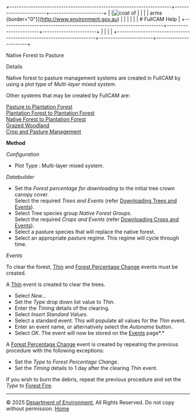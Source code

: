 +---------------------------------------------------------------------+-----------------------+-----------------------+
| [![coat of                                                          |                       | [](index.htm)         |
| arms](imgs/coa_env.png){border="0"}](http://www.environment.gov.au) |                       |                       |
|                                                                     |                       | # FullCAM Help        |
+---------------------------------------------------------------------+-----------------------+-----------------------+
|                                                                     |                       |                       |
+---------------------------------------------------------------------+-----------------------+-----------------------+

Native Forest to Pasture

Details

Native forest to pasture management systems are created in FullCAM by
using a plot type of *Multi-layer mixed system*.

Other systems that may be created by FullCAM are:

[Pasture to Plantation
Forest](228_Pasture%20to%20Plantation%20Forest.htm)\
[Plantation Forest to Plantation
Forest](229_Plantation%20Forest%20to%20Plantation%20Forest.htm)\
[Native Forest to Plantation
Forest](230_Native%20Forest%20to%20Plantation%20Forest.htm)\
[Grazed Woodland](232_Grazed%20Woodland.htm)\
[Crop and Pasture Management](233_Crop%20and%20Pasture%20Management.htm)

**Method**

*Configuration*

- Plot Type : Multi-layer mixed system.

*Databuilder*

- Set the *Forest percentage for downloading* to the initial tree crown
  canopy cover.\
  Select the required *Trees and Events* (refer [Downloading Trees and
  Events](208_Downloading%20Trees%20and%20Events.htm)).
- Select Tree species group *Native Forest Groups*.\
  Select the required *Crops and Events* (refer [Downloading Crops and
  Events](2_Downloading%20Crops%20and%20Events.htm)).
- Select a pasture species that will replace the native forest.
- Select an appropriate pasture regime. This regime will cycle through
  time.

*Events*

To clear the forest, [Thin](140_Thin.htm) and [Forest Percentage
Change](116_Forest%20Percentage%20Change.htm) events must be created.

A [Thin](140_Thin.htm) event is created to clear the trees.

- Select *New\...*
- Set the *Type* drop down list value to *Thin*.
- Enter the *Timing* details of the clearing.
- Select *Insert Standard Values*.
- Select a standard event. This will populate all values for the *Thin*
  event.
- Enter an event name, or alternatively select the *Autoname* button.
- Select *OK*. The event will now be stored on the
  [Events](136_Events.htm) page*.*

A [Forest Percentage Change](116_Forest%20Percentage%20Change.htm) event
is created by repeating the previous procedure with the following
exceptions:

- Set the *Type* to *Forest Percentage Change*.
- Set the *Timing* details to 1 day after the clearing *Thin* event.

If you wish to burn the debris, repeat the previous procedure and set
the *Type* to [Forest Fire](144_Forest%20Fire.htm).

------------------------------------------------------------------------

© 2025 [Department of
Environment](http://www.environment.gov.au "Department of Environment"),
All Rights Reserved. Do not copy without permission.
[Home](index.htm "help index")

